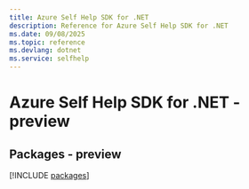 ```yaml
---
title: Azure Self Help SDK for .NET
description: Reference for Azure Self Help SDK for .NET
ms.date: 09/08/2025
ms.topic: reference
ms.devlang: dotnet
ms.service: selfhelp
---
```

# Azure Self Help SDK for .NET - preview
## Packages - preview
[!INCLUDE [packages](self-help-index.md)]